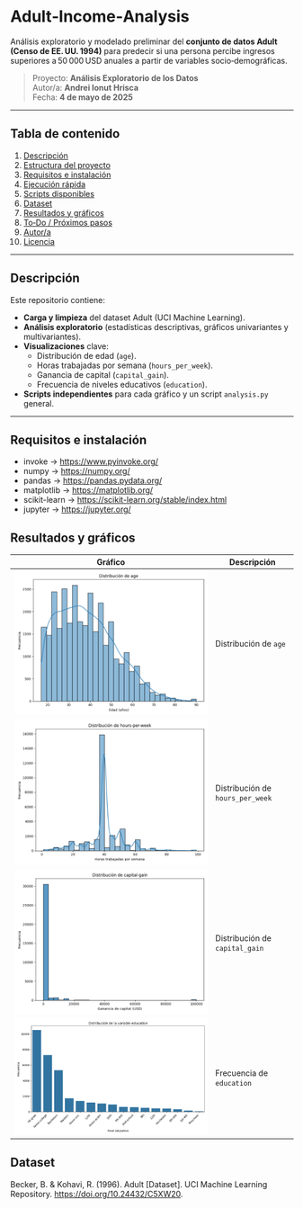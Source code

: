 # Adult‑Income‑Analysis

Análisis exploratorio y modelado preliminar del **conjunto de datos Adult (Censo de EE. UU. 1994)** para predecir si una persona percibe ingresos superiores a 50 000 USD anuales a partir de variables socio‑demográficas.

> Proyecto: **Análisis Exploratorio de los Datos**  
> Autor/a: **Andrei Ionut Hrisca**  
> Fecha: **4 de mayo de 2025**

---

## Tabla de contenido
1. [Descripción](#descripción)
2. [Estructura del proyecto](#estructura-del-proyecto)
3. [Requisitos e instalación](#requisitos-e-instalación)
4. [Ejecución rápida](#ejecución-rápida)
5. [Scripts disponibles](#scripts-disponibles)
6. [Dataset](#dataset)
7. [Resultados y gráficos](#resultados-y-gráficos)
8. [To‑Do / Próximos pasos](#to-do--próximos-pasos)
9. [Autor/a](#autora)
10. [Licencia](#licencia)

---

## Descripción

Este repositorio contiene:

* **Carga y limpieza** del dataset Adult (UCI Machine Learning).
* **Análisis exploratorio** (estadísticas descriptivas, gráficos univariantes y multivariantes).
* **Visualizaciones** clave:  
  - Distribución de edad (`age`).  
  - Horas trabajadas por semana (`hours_per_week`).  
  - Ganancia de capital (`capital_gain`).  
  - Frecuencia de niveles educativos (`education`).
* **Scripts independientes** para cada gráfico y un script `analysis.py` general.


---

## Requisitos e instalación
- invoke -> https://www.pyinvoke.org/
- numpy -> https://numpy.org/
- pandas -> https://pandas.pydata.org/
- matplotlib -> https://matplotlib.org/
- scikit-learn -> https://scikit-learn.org/stable/index.html
- jupyter -> https://jupyter.org/


## Resultados y gráficos
| Gráfico | Descripción |
|---------|-------------|
| ![Distribución de la edad](generated-graphs/Grafico1-distribucion-edad.png) | Distribución de `age` |
| ![Distribución de horas por semana](generated-graphs/Grafico4-distribucion-hours-per-week.png) | Distribución de `hours_per_week` |
| ![Distribución de capital_gain](generated-graphs/Grafico2-distribucion-capital-gain.png) | Distribución de `capital_gain` |
| ![Frecuencia de niveles educativos](generated-graphs/Grafico3-distribucion-education.png) | Frecuencia de `education` |

## Dataset
Becker, B. & Kohavi, R. (1996). Adult [Dataset].
UCI Machine Learning Repository. https://doi.org/10.24432/C5XW20.